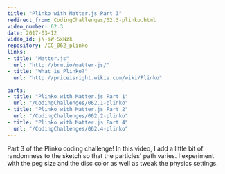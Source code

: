 ```yaml
---
title: "Plinko with Matter.js Part 3"
redirect_from: CodingChallenges/62.3-plinko.html
video_number: 62.3
date: 2017-03-12
video_id: jN-sW-SxNzk
repository: /CC_062_plinko
links:
- title: "Matter.js"  
  url: "http://brm.io/matter-js/"
- title: "What is Plinko?"  
  url: "http://priceisright.wikia.com/wiki/Plinko"

parts:
- title: "Plinko with Matter.js Part 1"
  url: "/CodingChallenges/062.1-plinko"
- title: "Plinko with Matter.js Part 2"
  url: "/CodingChallenges/062.2-plinko"
- title: "Plinko with Matter.js Part 4"
  url: "/CodingChallenges/062.4-plinko" 
---
```


Part 3 of the Plinko coding challenge! In this video, I add a little bit of randomness to the sketch so that the particles' path varies. I experiment with the peg size and the disc color as well as tweak the physics settings.


